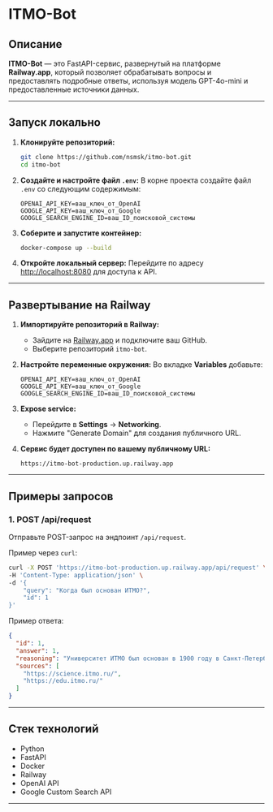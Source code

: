 # ITMO-Bot

## Описание
**ITMO-Bot** — это FastAPI-сервис, развернутый на платформе **Railway.app**, который позволяет обрабатывать вопросы и предоставлять подробные ответы, используя модель GPT-4o-mini и предоставленные источники данных.

---

## Запуск локально

1. **Клонируйте репозиторий:**
   ```bash
   git clone https://github.com/nsmsk/itmo-bot.git
   cd itmo-bot
   ```

2. **Создайте и настройте файл `.env`:**
   В корне проекта создайте файл `.env` со следующим содержимым:
   ```env
   OPENAI_API_KEY=ваш_ключ_от_OpenAI
   GOOGLE_API_KEY=ваш_ключ_от_Google
   GOOGLE_SEARCH_ENGINE_ID=ваш_ID_поисковой_системы
   ```

3. **Соберите и запустите контейнер:**
   ```bash
   docker-compose up --build
   ```

4. **Откройте локальный сервер:**
   Перейдите по адресу [http://localhost:8080](http://localhost:8080) для доступа к API.

---

## Развертывание на Railway

1. **Импортируйте репозиторий в Railway:**
   - Зайдите на [Railway.app](https://railway.app) и подключите ваш GitHub.
   - Выберите репозиторий `itmo-bot`.

2. **Настройте переменные окружения:**
   Во вкладке **Variables** добавьте:
   ```
   OPENAI_API_KEY=ваш_ключ_от_OpenAI
   GOOGLE_API_KEY=ваш_ключ_от_Google
   GOOGLE_SEARCH_ENGINE_ID=ваш_ID_поисковой_системы
   ```

3. **Expose service:**
   - Перейдите в **Settings** → **Networking**.
   - Нажмите "Generate Domain" для создания публичного URL.

4. **Сервис будет доступен по вашему публичному URL:**
   ```
   https://itmo-bot-production.up.railway.app
   ```

---

## Примеры запросов

### 1. **POST /api/request**
Отправьте POST-запрос на эндпоинт `/api/request`.

Пример через `curl`:
```bash
curl -X POST 'https://itmo-bot-production.up.railway.app/api/request' \
-H 'Content-Type: application/json' \
-d '{
    "query": "Когда был основан ИТМО?",
    "id": 1
}'
```

Пример ответа:
```json
{
  "id": 1,
  "answer": 1,
  "reasoning": "Университет ИТМО был основан в 1900 году в Санкт-Петербурге, что делает его одним из старейших учебных заведений в России. Этот факт подтверждается историей учебного заведения, восходящей к 26 марта 1900 года.",
  "sources": [
    "https://science.itmo.ru/",
    "https://edu.itmo.ru/"
  ]
}
```

---

## Стек технологий
- Python
- FastAPI
- Docker
- Railway
- OpenAI API
- Google Custom Search API

---

